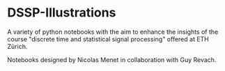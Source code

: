 # DSSP-Illustrations

A variety of python notebooks with the aim to enhance the insights of the course "discrete time and statistical signal processing" offered at ETH Zürich.

Notebooks designed by Nicolas Menet in collaboration with Guy Revach.
